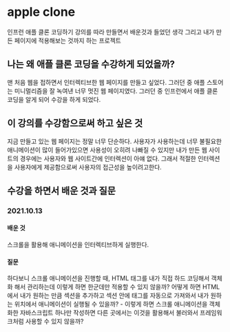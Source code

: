# apple clone

인프런 애플 클론 코딩하기 강의를 따라 만들면서 배운것과 들었던 생각 그리고 내가 만든 페이지에 적용해보는 것까지 하는 프로젝트

## 나는 왜 애플 클론 코딩을 수강하게 되었을까? 

맨 처음 웹을 접하면서 인터렉티브한 웹 페이지를 만들고 싶었다. 그러던 중 애플 스토어는 미니멀리즘을 잘 녹여낸 너무 멋진 웹 페이지였다. 그러던 중 인프런에서 애플 클론 코딩을 알게 되어 수강을 하게 되었다. 

## 이 강의를 수강함으로써 하고 싶은 것

지금 만들고 있는 웹 페이지는 정말 너무 단순하다. 사용자가 사용하는데 너무 불필요한 애니메이션이 많이 들어가있으면 사용성이 오히려 나빠질 수 있지만 내가 만든 웹 사이트의 경우에는 사용자와 웹 사이트간에 인터렉션이 아얘 없다. 그래서 적절한 인터렉션을 사용자에게 제공함으로써 사용자의 접근성을 높이려고한다. 

## 수강을 하면서 배운 것과 질문

### 2021.10.13

#### 배운 것
스크롤을 활용해 애니메이션을 인터렉티브하게 실행한다.

#### 질문
하다보니 스크롤 애니메이션을 진행할 때, HTML 태그를 내가 직접 하드 코딩해서 객체화 해서 관리하는데 이렇게 하면 한군데만 적용할 수 있지 않을까? 
어떻게 하면 HTML에서 내가 원하는 만큼 섹션을 추가하고 섹션 안에 태그를 자동으로 가져와서 내가 원하는 위치에서 애니메이션이 실행될 수 있을까? 
    - 이렇게 하면 스크롤 애니메이션을 객체화한 자바스크립트 하나만 작성하면 다른 곳에서는 이것을 활용해서 불러와서 프레임워크처럼 사용할 수 있지 않을까?
